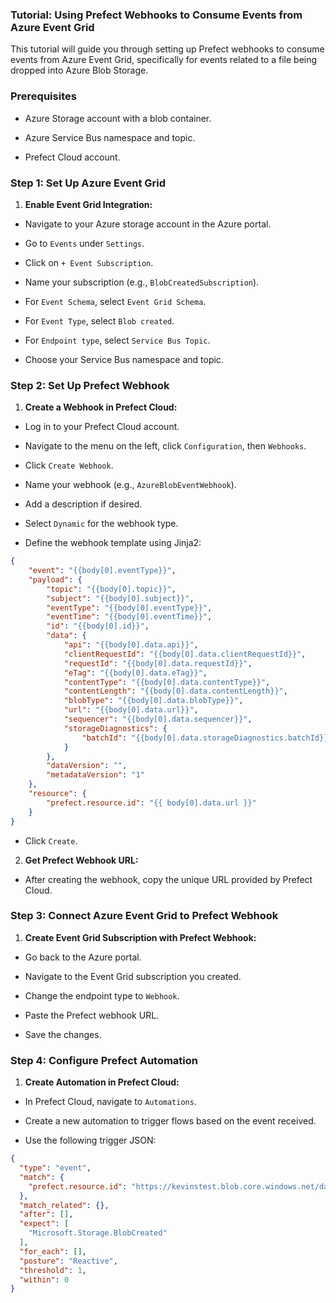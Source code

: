 ### Tutorial: Using Prefect Webhooks to Consume Events from Azure Event Grid 

This tutorial will guide you through setting up Prefect webhooks to consume events from Azure Event Grid, specifically for events related to a file being dropped into Azure Blob Storage.

### Prerequisites 

- Azure Storage account with a blob container.

- Azure Service Bus namespace and topic.

- Prefect Cloud account.

### Step 1: Set Up Azure Event Grid 
 
1. **Enable Event Grid Integration:** 
  - Navigate to your Azure storage account in the Azure portal.
 
  - Go to `Events` under `Settings`.
 
  - Click on `+ Event Subscription`.
 
  - Name your subscription (e.g., `BlobCreatedSubscription`).
 
  - For `Event Schema`, select `Event Grid Schema`.
 
  - For `Event Type`, select `Blob created`.
 
  - For `Endpoint type`, select `Service Bus Topic`.

  - Choose your Service Bus namespace and topic.

### Step 2: Set Up Prefect Webhook 
 
1. **Create a Webhook in Prefect Cloud:**  
  - Log in to your Prefect Cloud account.
 
  - Navigate to the menu on the left, click `Configuration`, then `Webhooks`.
 
  - Click `Create Webhook`.
 
  - Name your webhook (e.g., `AzureBlobEventWebhook`).
 
  - Add a description if desired.
 
  - Select `Dynamic` for the webhook type.
 
  - Define the webhook template using Jinja2:


```json
{
    "event": "{{body[0].eventType}}",
    "payload": {
        "topic": "{{body[0].topic}}",
        "subject": "{{body[0].subject}}",
        "eventType": "{{body[0].eventType}}",
        "eventTime": "{{body[0].eventTime}}",
        "id": "{{body[0].id}}",
        "data": {
            "api": "{{body[0].data.api}}",
            "clientRequestId": "{{body[0].data.clientRequestId}}",
            "requestId": "{{body[0].data.requestId}}",
            "eTag": "{{body[0].data.eTag}}",
            "contentType": "{{body[0].data.contentType}}",
            "contentLength": "{{body[0].data.contentLength}}",
            "blobType": "{{body[0].data.blobType}}",
            "url": "{{body[0].data.url}}",
            "sequencer": "{{body[0].data.sequencer}}",
            "storageDiagnostics": {
                "batchId": "{{body[0].data.storageDiagnostics.batchId}}"
            }
        },
        "dataVersion": "",
        "metadataVersion": "1"
    },
    "resource": {
        "prefect.resource.id": "{{ body[0].data.url }}"
    }
}
```
 
  - Click `Create`.
 
2. **Get Prefect Webhook URL:** 
  - After creating the webhook, copy the unique URL provided by Prefect Cloud.

### Step 3: Connect Azure Event Grid to Prefect Webhook 
 
1. **Create Event Grid Subscription with Prefect Webhook:** 
  - Go back to the Azure portal.

  - Navigate to the Event Grid subscription you created.
 
  - Change the endpoint type to `Webhook`.

  - Paste the Prefect webhook URL.

  - Save the changes.

### Step 4: Configure Prefect Automation 
 
1. **Create Automation in Prefect Cloud:**  
  - In Prefect Cloud, navigate to `Automations`.
 
  - Create a new automation to trigger flows based on the event received.
 
  - Use the following trigger JSON:


```json
{
  "type": "event",
  "match": {
    "prefect.resource.id": "https://kevinstest.blob.core.windows.net/data/*"
  },
  "match_related": {},
  "after": [],
  "expect": [
    "Microsoft.Storage.BlobCreated"
  ],
  "for_each": [],
  "posture": "Reactive",
  "threshold": 1,
  "within": 0
}
```
